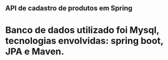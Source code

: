## API de cadastro de produtos em Spring

# Banco de dados utilizado foi Mysql, tecnologias envolvidas: spring boot, JPA e Maven.
